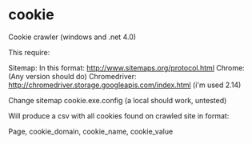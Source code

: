 # cookie
Cookie crawler (windows and .net 4.0)

This require:

Sitemap: In this format: http://www.sitemaps.org/protocol.html
Chrome: (Any version should do)
Chromedriver: http://chromedriver.storage.googleapis.com/index.html (i'm used 2.14)

Change sitemap cookie.exe.config (a local should work, untested)

Will produce a csv with all cookies found on crawled site in format:

Page, cookie_domain, cookie_name, cookie_value
